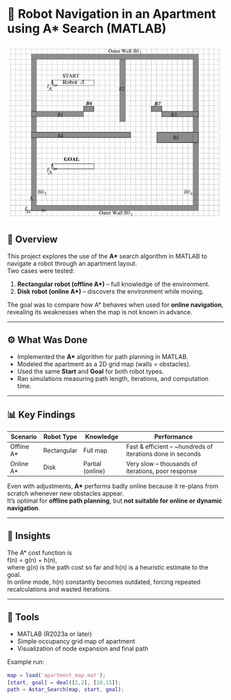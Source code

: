 # 🤖 Robot Navigation in an Apartment using A* Search (MATLAB)

![Robot Room Scheme](Robot_Room_Scheme.JPG)

## 🧭 Overview
This project explores the use of the **A\*** search algorithm in MATLAB to navigate a robot through an apartment layout.  
Two cases were tested:

1. **Rectangular robot (offline A\*)** – full knowledge of the environment.  
2. **Disk robot (online A\*)** – discovers the environment while moving.

The goal was to compare how A\* behaves when used for **online navigation**, revealing its weaknesses when the map is not known in advance.

---

## ⚙️ What Was Done
- Implemented the **A\*** algorithm for path planning in MATLAB.  
- Modeled the apartment as a 2D grid map (walls = obstacles).  
- Used the same **Start** and **Goal** for both robot types.  
- Ran simulations measuring path length, iterations, and computation time.  

---

## 📊 Key Findings
| Scenario | Robot Type | Knowledge | Performance |
|-----------|-------------|------------|--------------|
| Offline A* | Rectangular | Full map | Fast & efficient – ~hundreds of iterations done in seconds |
| Online A* | Disk | Partial (online) | Very slow – thousands of iterations, poor response |

Even with adjustments, **A\*** performs badly online because it re-plans from scratch whenever new obstacles appear.  
It’s optimal for **offline path planning**, but **not suitable for online or dynamic navigation**.

---

## 🧠 Insights
The A\* cost function is  
f(n) = g(n) + h(n),  
where g(n) is the path cost so far and h(n) is a heuristic estimate to the goal.  
In online mode, h(n) constantly becomes outdated, forcing repeated recalculations and wasted iterations.

---

## 🧰 Tools
- MATLAB (R2023a or later)  
- Simple occupancy grid map of apartment  
- Visualization of node expansion and final path  

Example run:
```matlab
map = load('apartment_map.mat');
[start, goal] = deal([2,2], [18,15]);
path = Astar_Search(map, start, goal);
